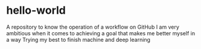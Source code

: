 # hello-world
A repository to know the operation of a workflow on GitHub
I am very ambitious when it comes to achieving a goal that makes me better myself in a way
Trying my best to finish machine and deep learning 
